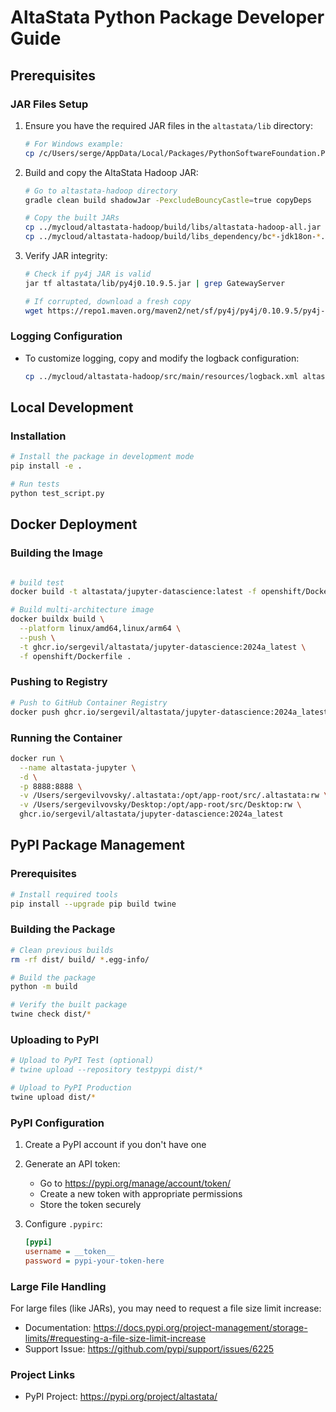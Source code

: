 # AltaStata Python Package Developer Guide

## Prerequisites

### JAR Files Setup
1. Ensure you have the required JAR files in the `altastata/lib` directory:
   ```bash
   # For Windows example:
   cp /c/Users/serge/AppData/Local/Packages/PythonSoftwareFoundation.Python.3.13_qbz5n2kfra8p0/LocalCache/local-packages/share/py4j/py4j0.10.9.8.jar altastata/lib/
   ```

2. Build and copy the AltaStata Hadoop JAR:
   ```bash
   # Go to altastata-hadoop directory
   gradle clean build shadowJar -PexcludeBouncyCastle=true copyDeps
   
   # Copy the built JARs
   cp ../mycloud/altastata-hadoop/build/libs/altastata-hadoop-all.jar altastata/lib/
   cp ../mycloud/altastata-hadoop/build/libs_dependency/bc*-jdk18on-*.jar altastata/lib/
   ```

3. Verify JAR integrity:
   ```bash
   # Check if py4j JAR is valid
   jar tf altastata/lib/py4j0.10.9.5.jar | grep GatewayServer
   
   # If corrupted, download a fresh copy
   wget https://repo1.maven.org/maven2/net/sf/py4j/py4j/0.10.9.5/py4j-0.10.9.5.jar -O altastata/lib/py4j0.10.9.5.jar
   ```

### Logging Configuration
- To customize logging, copy and modify the logback configuration:
  ```bash
  cp ../mycloud/altastata-hadoop/src/main/resources/logback.xml altastata/lib/
  ```

## Local Development

### Installation
```bash
# Install the package in development mode
pip install -e .

# Run tests
python test_script.py
```

## Docker Deployment

### Building the Image
```bash

# build test
docker build -t altastata/jupyter-datascience:latest -f openshift/Dockerfile .

# Build multi-architecture image
docker buildx build \
  --platform linux/amd64,linux/arm64 \
  --push \
  -t ghcr.io/sergevil/altastata/jupyter-datascience:2024a_latest \
  -f openshift/Dockerfile .
```

### Pushing to Registry
```bash
# Push to GitHub Container Registry
docker push ghcr.io/sergevil/altastata/jupyter-datascience:2024a_latest
```

### Running the Container
```bash
docker run \
  --name altastata-jupyter \
  -d \
  -p 8888:8888 \
  -v /Users/sergevilvovsky/.altastata:/opt/app-root/src/.altastata:rw \
  -v /Users/sergevilvovsky/Desktop:/opt/app-root/src/Desktop:rw \
  ghcr.io/sergevil/altastata/jupyter-datascience:2024a_latest
```

## PyPI Package Management

### Prerequisites
```bash
# Install required tools
pip install --upgrade pip build twine
```

### Building the Package
```bash
# Clean previous builds
rm -rf dist/ build/ *.egg-info/

# Build the package
python -m build

# Verify the built package
twine check dist/*
```

### Uploading to PyPI
```bash
# Upload to PyPI Test (optional)
# twine upload --repository testpypi dist/*

# Upload to PyPI Production
twine upload dist/*
```

### PyPI Configuration
1. Create a PyPI account if you don't have one
2. Generate an API token:
   - Go to https://pypi.org/manage/account/token/
   - Create a new token with appropriate permissions
   - Store the token securely

3. Configure `.pypirc`:
   ```ini
   [pypi]
   username = __token__
   password = pypi-your-token-here
   ```

### Large File Handling
For large files (like JARs), you may need to request a file size limit increase:
- Documentation: https://docs.pypi.org/project-management/storage-limits/#requesting-a-file-size-limit-increase
- Support Issue: https://github.com/pypi/support/issues/6225

### Project Links
- PyPI Project: https://pypi.org/project/altastata/
